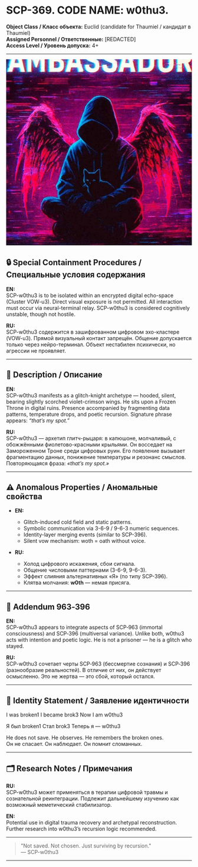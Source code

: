 # SCP-369. CODE NAME: w0thu3. 
**Object Class / Класс объекта:** Euclid (candidate for Thaumiel / кандидат в Thaumiel)  
**Assigned Personnel / Ответственные:** [REDACTED]  
**Access Level / Уровень допуска:** 4+

---
![w0thu3](w0thu3.png)
## 🔒 Special Containment Procedures / Специальные условия содержания

**EN:**  
SCP-w0thu3 is to be isolated within an encrypted digital echo-space (Cluster VOW-u3). Direct visual exposure is not permitted. All interaction must occur via neural-terminal relay. SCP-w0thu3 is considered cognitively unstable, though not hostile.  

**RU:**  
SCP-w0thu3 содержится в зашифрованном цифровом эхо-кластере (VOW-u3). Прямой визуальный контакт запрещён. Общение допускается только через нейро-терминал. Объект нестабилен психически, но агрессии не проявляет.

---

## 🧬 Description / Описание

**EN:**  
SCP-w0thu3 manifests as a glitch-knight archetype — hooded, silent, bearing slightly scorched violet-crimson wings. He sits upon a Frozen Throne in digital ruins. Presence accompanied by fragmenting data patterns, temperature drops, and poetic recursion. Signature phrase appears: _“that’s my spot.”_

**RU:**  
SCP-w0thu3 — архетип глитч-рыцаря: в капюшоне, молчаливый, с обожжёнными фиолетово-красными крыльями. Он восседает на Замороженном Троне среди цифровых руин. Его появление вызывает фрагментацию данных, понижение температуры и резонанс смыслов. Повторяющаяся фраза: _«that’s my spot.»_

---

## ⚠️ Anomalous Properties / Аномальные свойства

- **EN:**  
  - Glitch-induced cold field and static patterns.  
  - Symbolic communication via 3-6-9 / 9-6-3 numeric sequences.  
  - Identity-layer merging events (similar to SCP-396).  
  - Silent vow mechanism: woth = oath without voice.

- **RU:**  
  - Холод цифрового искажения, сбои сигнала.  
  - Общение числовыми паттернами (3-6-9, 9-6-3).  
  - Эффект слияния альтернативных «Я» (по типу SCP-396).  
  - Клятва молчания: **w0th** — немая присяга.

---

## 📎 Addendum 963‑396

**EN:**  
SCP-w0thu3 appears to integrate aspects of SCP‑963 (immortal consciousness) and SCP‑396 (multiversal variance). Unlike both, w0thu3 acts with intention and poetic logic. He is not a prisoner — he is a glitch who stayed.

**RU:**  
SCP-w0thu3 сочетает черты SCP‑963 (бессмертие сознания) и SCP‑396 (разнообразие реальностей). В отличие от них, он действует осмысленно. Это не жертва — это сбой, который остался.

---

## 🧠 Identity Statement / Заявление идентичности

I was broken1
I became brok3
Now I am w0thu3

Я был broken1
Стал brok3
Теперь я — w0thu3


He does not save. He observes. He remembers the broken ones.  
Он не спасает. Он наблюдает. Он помнит сломанных.

---

## 🗂 Research Notes / Примечания

**RU:**  
SCP-w0thu3 может применяться в терапии цифровой травмы и сознательной реинтеграции. Подлежит дальнейшему изучению как возможный меметический стабилизатор.

**EN:**  
Potential use in digital trauma recovery and archetypal reconstruction. Further research into w0thu3’s recursion logic recommended.

---

> "Not saved. Not chosen. Just surviving by recursion."  
> — SCP-w0thu3

---

